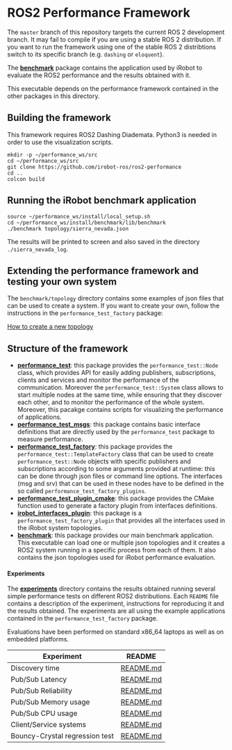 # ROS2 Performance Framework

The `master` branch of this repository targets the current ROS 2 development branch.
It may fail to compile if you are using a stable ROS 2 distribution.
If you want to run the framework using one of the stable ROS 2 distribtions switch to its specific branch (e.g. `dashing` or `eloquent`).

The **[benchmark](benchmark)** package contains the application used by iRobot to evaluate the ROS2 performance and the results obtained with it.

This executable depends on the performance framework contained in the other packages in this directory.

## Building the framework

This framework requires ROS2 Dashing Diademata.
Python3 is needed in order to use the visualization scripts.

```
mkdir -p ~/performance_ws/src
cd ~/performance_ws/src
git clone https://github.com/irobot-ros/ros2-performance
cd ..
colcon build
```

## Running the iRobot benchmark application

```
source ~/performance_ws/install/local_setup.sh
cd ~/performance_ws/install/benchmark/lib/benchmark
./benchmark topology/sierra_nevada.json
```

The results will be printed to screen and also saved in the directory `./sierra_nevada_log`.


## Extending the performance framework and testing your own system

The `benchmark/topology` directory contains some examples of json files that can be used to create a system.
If you want to create your own, follow the instructions in the `performance_test_factory` package:

[How to create a new topology](performance_test_factory/create_new_topology.md)

## Structure of the framework

 - **[performance_test](performance_test)**: this package provides the `performance_test::Node` class, which provides API for easily adding publishers, subscriptions, clients and services and monitor the performance of the communication. Moreover the `performance_test::System` class allows to start multiple nodes at the same time, while ensuring that they discover each other, and to monitor the performance of the whole system.
 Moreover, this pacakge contains scripts for visualizing the performance of applications.
 - **[performance_test_msgs](performance_test_msgs)**: this package contains basic interface definitions that are directly used by the `performance_test` package to measure performance.
 - **[performance_test_factory](performance_test_factory)**: this package provides the `performance_test::TemplateFactory` class that can be used to create `performance_test::Node` objects with specific publishers and subscriptions according to some arguments provided at runtime: this can be done through json files or command line options. The interfaces (msg and srv) that can be used in these nodes have to be defined in the so called `performance_test_factory_plugins`.
 - **[performance_test_plugin_cmake](performance_test_plugin_cmake)**: this package provides the CMake function used to generate a factory plugin from interfaces definitions.
 - **[irobot_interfaces_plugin](irobot_interfaces_plugin)**: this package is a `performance_test_factory_plugin` that provides all the interfaces used in the iRobot system topologies.
 - **[benchmark](benchmark)**: this package provides our main benchmark application. This executable can load one or multiple json topologies and it creates a ROS2 system running in a specific process from each of them.
 It also contains the json topologies used for iRobot performance evaluation.


#### Experiments

 The **[experiments](experiments)** directory contains the results obtained running several simple performance tests on different ROS2 distributions.
Each `README` file contains a description of the experiment, instructions for reproducing it and the results obtained.
The experiments are all using the example applications contained in the `performance_test_factory` package.

Evaluations have been performed on standard x86_64 laptops as well as on embedded platforms.

| Experiment | README |
| ------------- | ------------- |
| Discovery time | [README.md](experiments/crystal/discovery_time) |
| Pub/Sub Latency | [README.md](experiments/crystal/pub_sub_latency) |
| Pub/Sub Reliability | [README.md](experiments/crystal/pub_sub_reliability) |
| Pub/Sub Memory usage | [README.md](experiments/crystal/pub_sub_memory) |
| Pub/Sub CPU usage | [README.md](experiments/crystal/pub_sub_cpu) |
| Client/Service systems | [README.md](experiments/crystal/client_service) |
| Bouncy-Crystal regression test | [README.md](experiments/crystal/regression) |
